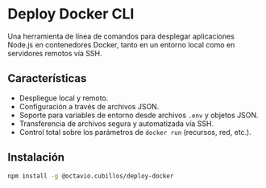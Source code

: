 # Deploy Docker CLI

Una herramienta de línea de comandos para desplegar aplicaciones Node.js en contenedores Docker, tanto en un entorno local como en servidores remotos vía SSH.

## Características

- Despliegue local y remoto.
- Configuración a través de archivos JSON.
- Soporte para variables de entorno desde archivos `.env` y objetos JSON.
- Transferencia de archivos segura y automatizada vía SSH.
- Control total sobre los parámetros de `docker run` (recursos, red, etc.).

## Instalación

```bash
npm install -g @octavio.cubillos/deploy-docker
